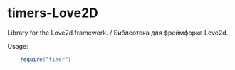 # timers-Love2D
Library for the Love2d framework. / Библеотека для фреймфорка Love2d.

Usage:


```lua
    require("timer")
```
